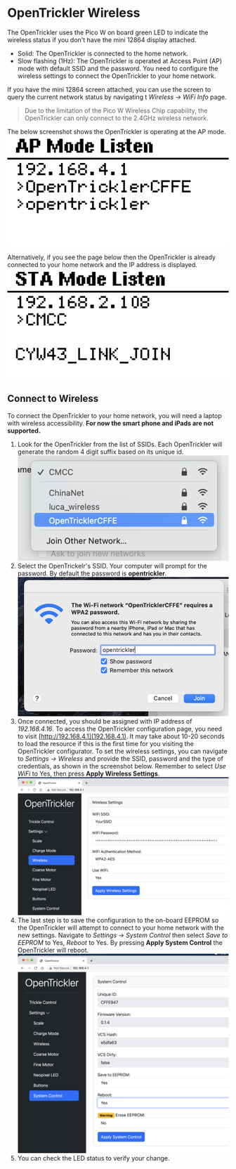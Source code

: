 # OpenTrickler Wireless
The OpenTrickler uses the Pico W on board green LED to indicate the wireless status if you don't have the mini 12864 display attached.

 - Solid: The OpenTrickler is connected to the home network. 
 - Slow flashing (1Hz): The OpenTrickler is operated at Access Point (AP) mode with default SSID and the password. You need to configure the wireless settings to connect the OpenTrickler to your home network. 

If you have the mini 12864 screen attached, you can use the screen to query the current network status by navigating t *Wireless -> WiFi Info* page.

> Due to the limitation of the Pico W Wireless Chip capability, the OpenTrickler can only connect to the 2.4GHz wireless network. 

The below screenshot shows the OpenTrickler is operating at the AP mode. 
![ap_mode_view](../resources/connect_to_wireless/ap_mode_view.png)

Alternatively, if you see the page below then the OpenTrickler is already connected to your home network and the IP address is displayed. 
![sta_mode_view](../resources/connect_to_wireless/sta_mode_view.png)

## Connect to Wireless
To connect the OpenTrickler to your home network, you will need a laptop with wireless accessibility. **For now the smart phone and iPads are not supported.**

1. Look for the OpenTrickler from the list of SSIDs. Each OpenTrickler will generate the random 4 digit suffix based on its unique id. 
![look_for_ssid](../resources/connect_to_wireless/look_for_ssid.png)
2. Select the OpenTrickelr's SSID. Your computer will prompt for the password. By default the password is **opentrickler**.
![enter_password](../resources/connect_to_wireless/enter_password.png)
3. Once connected, you should be assigned with IP address of *192.168.4.16*. To access the OpenTrickler configuration page, you need to visit [http://192.168.4.1](192.168.4.1). It may  take about 10-20 seconds to load the resource if this is the first time for you visiting the OpenTrickler configurator. To set the wireless settings, you can navigate to *Settings -> Wireless* and provide the SSID, password and the type of credentials, as shown in the screenshot below. Remember to select *Use WiFi* to Yes, then press **Apply Wireless Settings**.
![configure_wireless](../resources/connect_to_wireless/configure_wireless.png)
4. The last step is to save the configuration to the on-board EEPROM so the OpenTrickler will attempt to connect to your home network with the new settings. Navigate to *Settings -> System Control* then select *Save to EEPROM* to Yes, *Reboot* to Yes. By pressing **Apply System Control** the OpenTrickler will reboot. 
![save_to_eeprom](../resources/connect_to_wireless/save_to_eeprom.png)
5. You can check the LED status to verify your change. 